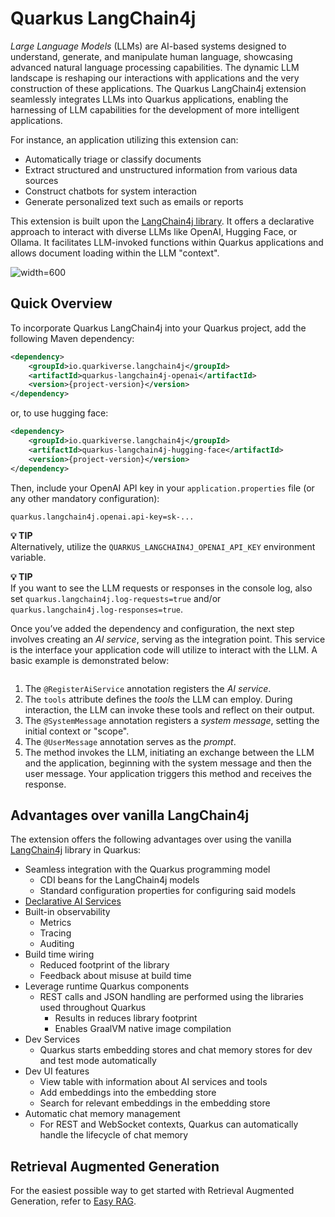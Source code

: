 # Quarkus LangChain4j

_Large Language Models_ (LLMs) are AI-based systems designed to understand, generate, and manipulate human language, showcasing advanced natural language processing capabilities.
The dynamic LLM landscape is reshaping our interactions with applications and the very construction of these applications.
The Quarkus LangChain4j extension seamlessly integrates LLMs into Quarkus applications, enabling the harnessing of LLM capabilities for the development of more intelligent applications.

For instance, an application utilizing this extension can:

* Automatically triage or classify documents
* Extract structured and unstructured information from various data sources
* Construct chatbots for system interaction
* Generate personalized text such as emails or reports

This extension is built upon the [LangChain4j library](https://github.com/langchain4j/langchain4j).
It offers a declarative approach to interact with diverse LLMs like OpenAI, Hugging Face, or Ollama. It facilitates LLM-invoked functions within Quarkus applications and allows document loading within the LLM "context".

![width=600](llms-big-picture.png)

## Quick Overview

To incorporate Quarkus LangChain4j into your Quarkus project, add the following Maven dependency:

```xml
<dependency>
    <groupId>io.quarkiverse.langchain4j</groupId>
    <artifactId>quarkus-langchain4j-openai</artifactId>
    <version>{project-version}</version>
</dependency>
```

or, to use hugging face:

```xml
<dependency>
    <groupId>io.quarkiverse.langchain4j</groupId>
    <artifactId>quarkus-langchain4j-hugging-face</artifactId>
    <version>{project-version}</version>
</dependency>
```

Then, include your OpenAI API key in your `application.properties` file (or any other mandatory configuration):

```properties
quarkus.langchain4j.openai.api-key=sk-...
```

**💡 TIP**\
Alternatively, utilize the `QUARKUS_LANGCHAIN4J_OPENAI_API_KEY` environment variable.

**💡 TIP**\
If you want to see the LLM requests or responses in the console log,
also set `quarkus.langchain4j.log-requests=true` and/or
`quarkus.langchain4j.log-responses=true`.

Once you’ve added the dependency and configuration, the next step involves creating an _AI service_, serving as the integration point. This service is the interface your application code will utilize to interact with the LLM. A basic example is demonstrated below:

```java
```
1. The `@RegisterAiService` annotation registers the _AI service_.
2. The `tools` attribute defines the _tools_ the LLM can employ.
During interaction, the LLM can invoke these tools and reflect on their output.
3. The `@SystemMessage` annotation registers a _system message_, setting the initial context or "scope".
4. The `@UserMessage` annotation serves as the _prompt_.
5. The method invokes the LLM, initiating an exchange between the LLM and the application, beginning with the system message and then the user message. Your application triggers this method and receives the response.

## Advantages over vanilla LangChain4j

The extension offers the following advantages over using the vanilla [LangChain4j](https://github.com/langchain4j/langchain4j) library in Quarkus:

* Seamless integration with the Quarkus programming model
  * CDI beans for the LangChain4j models
  * Standard configuration properties for configuring said models
* [Declarative AI Services](ai-services.adoc)
* Built-in observability
  * Metrics
  * Tracing
  * Auditing
* Build time wiring
  * Reduced footprint of the library
  * Feedback about misuse at build time
* Leverage runtime Quarkus components
  * REST calls and JSON handling are performed using the libraries used throughout Quarkus
    * Results in reduces library footprint
    * Enables GraalVM native image compilation
* Dev Services
  * Quarkus starts embedding stores and chat memory stores for dev and test mode automatically
* Dev UI features
  * View table with information about AI services and tools
  * Add embeddings into the embedding store
  * Search for relevant embeddings in the embedding store
* Automatic chat memory management
  * For REST and WebSocket contexts, Quarkus can automatically handle the lifecycle of chat memory

## Retrieval Augmented Generation

For the easiest possible way to get started with Retrieval Augmented Generation,
refer to [Easy RAG](easy-rag.adoc).
